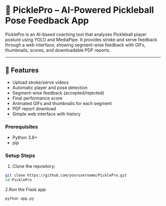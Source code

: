 # 🏓 PicklePro – AI-Powered Pickleball Pose Feedback App

PicklePro is an AI-based coaching tool that analyzes Pickleball player posture using YOLO and MediaPipe. It provides stroke and serve feedback through a web interface, showing segment-wise feedback with GIFs, thumbnails, scores, and downloadable PDF reports.

---

## 🚀 Features

- Upload stroke/serve videos
- Automatic player and pose detection
- Segment-wise feedback (accepted/rejected)
- Final performance score
- Animated GIFs and thumbnails for each segment
- PDF report download
- Simple web interface with history

### Prerequisites

- Python 3.8+
- pip

### Setup Steps

1. Clone the repository:

```bash
git clone https://github.com/yourusername/PicklePro.git
cd PicklePro
```
2.Run the Flask app:
```bash
python app.py
